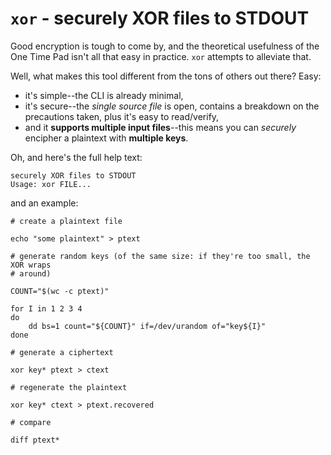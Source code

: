 # `xor` - securely XOR files to STDOUT
Good encryption is tough to come by, and the theoretical usefulness of the One
Time Pad isn't all that easy in practice.  `xor` attempts to alleviate that.

Well, what makes this tool different from the tons of others out there?  Easy:
- it's simple--the CLI is already minimal,
- it's secure--the *single source file* is open, contains a breakdown on the
	precautions taken, plus it's easy to read/verify,
- and it **supports multiple input files**--this means you can *securely*
	encipher a plaintext with **multiple keys**.

Oh, and here's the full help text:
```
securely XOR files to STDOUT
Usage: xor FILE...
```
and an example:
```
# create a plaintext file

echo "some plaintext" > ptext

# generate random keys (of the same size: if they're too small, the XOR wraps
# around)

COUNT="$(wc -c ptext)"

for I in 1 2 3 4
do
	dd bs=1 count="${COUNT}" if=/dev/urandom of="key${I}"
done

# generate a ciphertext

xor key* ptext > ctext

# regenerate the plaintext

xor key* ctext > ptext.recovered

# compare

diff ptext*
```

